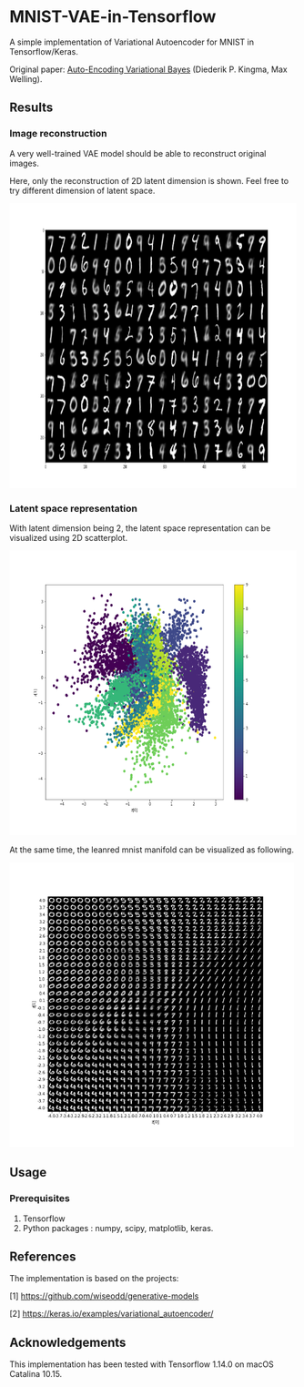 # MNIST-VAE-in-Tensorflow
A simple implementation of Variational Autoencoder for MNIST in Tensorflow/Keras.

Original paper: [Auto-Encoding Variational Bayes](https://arxiv.org/pdf/1312.6114) (Diederik P. Kingma, Max Welling).

## Results
### Image reconstruction
A very well-trained VAE model should be able to reconstruct original images.

Here, only the reconstruction of 2D latent dimension is shown. 
 Feel free to try different dimension of latent space.
<tr align='center'>
<td><img src = 'results/reconstruction_images.png' height = '500px'>

### Latent space representation
With latent dimension being 2, the latent space representation can be visualized using 2D scatterplot.
<td><img src = 'results/latent_space_representation.png' height = '500px'>
  
At the same time, the leanred mnist manifold can be visualized as following.
<td><img src = 'results/mnist_manifold.png' height = '500px'>
  
  
## Usage
### Prerequisites
1. Tensorflow
2. Python packages : numpy, scipy, matplotlib, keras.

## References
The implementation is based on the projects: 

[1] https://github.com/wiseodd/generative-models 

[2] https://keras.io/examples/variational_autoencoder/ 

## Acknowledgements
This implementation has been tested with Tensorflow 1.14.0 on macOS Catalina 10.15.
